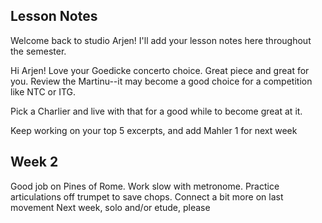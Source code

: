 ## Lesson Notes

Welcome back to studio Arjen! I'll add your lesson notes here throughout the semester.

Hi Arjen! Love your Goedicke concerto choice. Great piece and great for you. Review the Martinu--it may become a good choice for a competition like NTC or ITG. 

Pick a Charlier and live with that for a good while to become great at it. 

Keep working on your top 5 excerpts, and add Mahler 1 for next week

## Week 2

Good job on Pines of Rome. Work slow with metronome. Practice articulations off trumpet to save chops. Connect a bit more on last movement
Next week, solo and/or etude, please
